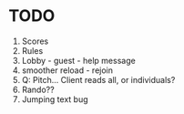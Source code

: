 # TODO

1. Scores
2. Rules
3. Lobby - guest - help message
4. smoother reload - rejoin
5. Q: Pitch... Client reads all, or individuals?
8. Rando??
9. Jumping text bug